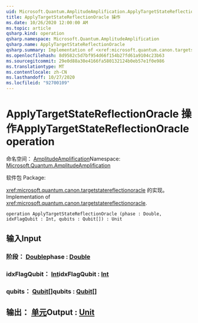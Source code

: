 ```yaml
---
uid: Microsoft.Quantum.AmplitudeAmplification.ApplyTargetStateReflectionOracle
title: ApplyTargetStateReflectionOracle 操作
ms.date: 10/26/2020 12:00:00 AM
ms.topic: article
qsharp.kind: operation
qsharp.namespace: Microsoft.Quantum.AmplitudeAmplification
qsharp.name: ApplyTargetStateReflectionOracle
qsharp.summary: Implementation of <xref:microsoft.quantum.canon.targetstatereflectionoracle>.
ms.openlocfilehash: 8d9582c5d7bf954d66f154b27fd61a9104c23b63
ms.sourcegitcommit: 29e0d88a30e4166fa580132124b0eb57e1f0e986
ms.translationtype: MT
ms.contentlocale: zh-CN
ms.lasthandoff: 10/27/2020
ms.locfileid: "92700109"
---
```

# <a name="applytargetstatereflectionoracle-operation"></a><span data-ttu-id="b413e-102">ApplyTargetStateReflectionOracle 操作</span><span class="sxs-lookup"><span data-stu-id="b413e-102">ApplyTargetStateReflectionOracle operation</span></span>

<span data-ttu-id="b413e-103">命名空间： [AmplitudeAmplification](xref:Microsoft.Quantum.AmplitudeAmplification)</span><span class="sxs-lookup"><span data-stu-id="b413e-103">Namespace: [Microsoft.Quantum.AmplitudeAmplification](xref:Microsoft.Quantum.AmplitudeAmplification)</span></span>

<span data-ttu-id="b413e-104">软件包 [](https://nuget.org/packages/)</span><span class="sxs-lookup"><span data-stu-id="b413e-104">Package: [](https://nuget.org/packages/)</span></span>


<span data-ttu-id="b413e-105"><xref:microsoft.quantum.canon.targetstatereflectionoracle> 的实现。</span><span class="sxs-lookup"><span data-stu-id="b413e-105">Implementation of <xref:microsoft.quantum.canon.targetstatereflectionoracle>.</span></span>

```qsharp
operation ApplyTargetStateReflectionOracle (phase : Double, idxFlagQubit : Int, qubits : Qubit[]) : Unit
```


## <a name="input"></a><span data-ttu-id="b413e-106">输入</span><span class="sxs-lookup"><span data-stu-id="b413e-106">Input</span></span>

### <a name="phase--double"></a><span data-ttu-id="b413e-107">阶段： [Double](xref:microsoft.quantum.lang-ref.double)</span><span class="sxs-lookup"><span data-stu-id="b413e-107">phase : [Double](xref:microsoft.quantum.lang-ref.double)</span></span>




### <a name="idxflagqubit--int"></a><span data-ttu-id="b413e-108">idxFlagQubit： [Int](xref:microsoft.quantum.lang-ref.int)</span><span class="sxs-lookup"><span data-stu-id="b413e-108">idxFlagQubit : [Int](xref:microsoft.quantum.lang-ref.int)</span></span>




### <a name="qubits--qubit"></a><span data-ttu-id="b413e-109">qubits： [Qubit](xref:microsoft.quantum.lang-ref.qubit)[]</span><span class="sxs-lookup"><span data-stu-id="b413e-109">qubits : [Qubit](xref:microsoft.quantum.lang-ref.qubit)[]</span></span>





## <a name="output--unit"></a><span data-ttu-id="b413e-110">输出： [单元](xref:microsoft.quantum.lang-ref.unit)</span><span class="sxs-lookup"><span data-stu-id="b413e-110">Output : [Unit](xref:microsoft.quantum.lang-ref.unit)</span></span>


